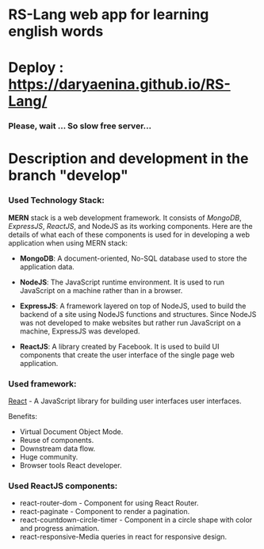 # RS-Lang web app for learning english words

# Deploy : https://daryaenina.github.io/RS-Lang/
### Please, wait ... So slow free server... 

# Description and development in the branch "develop"

### Used Technology Stack:

**MERN** stack is a web development framework. It consists of _MongoDB_, _ExpressJS_, _ReactJS_, and NodeJS as its working components. Here are the details of what each of these components is used for in developing a web application when using MERN stack:

-   **MongoDB**: A document-oriented, No-SQL database used to store the application data.

-   **NodeJS**: The JavaScript runtime environment. It is used to run JavaScript on a machine rather than in a browser.

-   **ExpressJS**: A framework layered on top of NodeJS, used to build the backend of a site using NodeJS functions and structures. Since NodeJS was not developed to make websites but rather run JavaScript on a machine, ExpressJS was developed.

-   **ReactJS**: A library created by Facebook. It is used to build UI components that create the user interface of the single page web application.

### Used framework:

[React](https://reactjs.org/) - A JavaScript library for building user interfaces user interfaces.

Benefits:

-   Virtual Document Object Mode.
-   Reuse of components.
-   Downstream data flow.
-   Huge community.
-   Browser tools React developer.

### Used ReactJS components:

-   react-router-dom - Component for using React Router.
-   react-paginate - Component to render a pagination.
-   react-countdown-circle-timer - Component in a circle shape with color and progress animation.
-   react-responsive-Media queries in react for responsive design.
